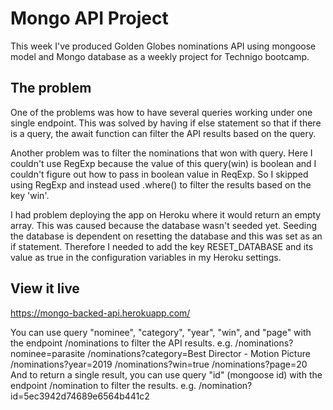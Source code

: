 # Mongo API Project

This week I've produced Golden Globes nominations API using mongoose model and Mongo database as a weekly project for Technigo bootcamp.

## The problem

One of the problems was how to have several queries working under one single endpoint. This was solved by having if else statement so that if there is a query, the await function can filter the API results based on the query. 

Another problem was to filter the nominations that won with query. Here I couldn't use RegExp because the value of this query(win) is boolean and I couldn't figure out how to pass in boolean value in ReqExp. So I skipped using RegExp and instead used .where() to filter the results based on the key 'win'.

I had problem deploying the app on Heroku where it would return an empty array. This was caused because the database wasn't seeded yet. Seeding the database is dependent on resetting the database and this was set as an if statement. Therefore I needed to add the key RESET_DATABASE and its value as true in the configuration variables in my Heroku settings. 

## View it live

https://mongo-backed-api.herokuapp.com/

You can use query "nominee", "category", "year", "win", and "page" with the endpoint /nominations to filter the API results. 
e.g. /nominations?nominee=parasite
     /nominations?category=Best Director - Motion Picture
     /nominations?year=2019
     /nominations?win=true
     /nominations?page=20
And to return a single result, you can use query "id" (mongoose id) with the endpoint /nomination to filter the results.
e.g. /nomination?id=5ec3942d74689e6564b441c2
